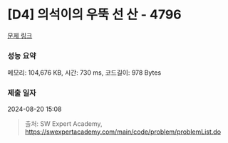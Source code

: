 # [D4] 의석이의 우뚝 선 산 - 4796 

[문제 링크](https://swexpertacademy.com/main/code/problem/problemDetail.do?contestProbId=AWS2h6AKBCoDFAVT) 

### 성능 요약

메모리: 104,676 KB, 시간: 730 ms, 코드길이: 978 Bytes

### 제출 일자

2024-08-20 15:08



> 출처: SW Expert Academy, https://swexpertacademy.com/main/code/problem/problemList.do